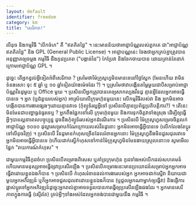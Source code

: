 ```yaml
---
layout: default
identifier: freedom
category: km
title: "សេរី​ភាព!"
---
```


លីនុច​ និង​កម្មវិធី​ "បើកចំហ​" គឺ "ឥតគិតថ្លៃ​" ។ នេះ​មាន​ន័យថាអាជ្ញាប័ណ្ណ​របស់​ពួក​គេ 
ជា ​"អាជ្ញាប័ណ្ណ​ឥត​គិត​ថ្លៃ​" និង​ GPL (General Public License)​ ។
​​អាជ្ញាបណ្ណ​នេះ ចែង​ថា​អ្នក​គ្រប់​គ្នា​ត្រូវ​បាន​អនុញ្ញាត​ឲ្យ​​ចម្លង​ 
កម្មវិធី​ ដឹង​កូដ​​ប្រភព ("បង្កាន់ដៃ") កែ​ប្រែ​វា​ និង​ 
ចែក​ចាយ​បាន ដោយ​គ្រាន់​តែ​ដាក់​ក្រោម​​​​អាជ្ញាប័ណ្ណ​ GPL ។

ដូច្នេះ​ តើ​អ្នក​ខ្វល់​អ្វី​ទៀត​អំពី​សេរី​ភាព ? ​ស្រមៃ​​ថា​ម៉ៃក្រូសូហ្វ​មិន​មាន​ទេ​​​នៅ​ថ្ងៃ​ស្អែក​
(មែនហើយ វា​មិនទំនង​សោះ ចុះ​ ៥ ឆ្នាំ ឬ​ ១០ ឆ្នាំ​ទៀត​​យ៉ាង​ម៉េច​ដែរ ?) ។ ឬ​ស្រមៃ​​ថា ​វា​បង្កើន​តម្លៃ​មួយ​ជា​បី​សម្រាប់​​អាជ្ញាប័ណ្ណ​វីនដូ​មួយ ឬ Office​ មួយ ។ ប្រសិន​បើ​អ្នក​ត្រូវ​បាន​គេ​ឲ្យ​សាកល្បង​វីនដូ
 គ្មាន​អ្វី​ដែល​អ្នក​អាច​ធ្វើ​បាន​ទេ ។ អ្នក​ (ឬ​ជំនួយ​របស់​អ្នក​) អាស្រ័យ​លើ​ក្រុម​ហ៊ុន​មួយ​នេះ​ លើ​កម្មវិធី​របស់​វា​ និង​ 
អ្នក​មិន​អាចបង្កើត​បាន​​​ការ​ងារ​ផ្សេងៗ​ដោយ​គ្មាន​វា​ទេ (កុំ​ព្យូទ័រ​ល្អ​អ្វី​ទៅ ប្រសិនបើ​គ្មាន​ប្រព័ន្ធ​ប្រតិបត្តិការ?) ។ តើ​នេះ​មិនមែនជា​បញ្ហា​ធ្ងន់ធ្ងរ​ទេ​ឬ ? អ្នក​ពឹង​ផ្អែក​ទៅ​លើ​ 
ក្រុមហ៊ុន​មួយ​ និងការ​ទុក​ចិត្ត​វា​ទាំង​ស្រុង ដើម្បី​ឲ្យ​ធ្វើ​អ្វីៗ​បាន​ល្អ​នា​ពេល​បច្ចុប្បន្ន ដូច​នឹង​កុំព្យូទ័រ​របស់​អ្នក​ដំណើរការ​ ។ ​ប្រសិន​បើ​ ម៉ៃក្រូសូហ្វ​សម្រេច​ចិត្ត​​លក់​អាជ្ញាប័ណ្ណ ​១០០០ ដុល្លា​រ​សម្រាបកំណែ​​ក្រោយ​​របស់​វីនដូ​នោះ 
អ្នក​មិនអាច​ធ្វើ​អ្វី​បានទេ (លើក​លែង​តែ​ប្តូរ​ទៅ​លីនុច​វិញ) ។ ប្រសិនបើ​​ វីន​ដូ​មាន​កំហុស​​ច្រើន​ដែល​រំខាន​អ្នក​នោះ​ ​ម៉ៃក្រូសូហ្វ​នឹង​មិនជួសជុល​វាទេ អ្នកមិនអាច​ធ្វើ​អ្វី​បានទេ (ហើយ​ដាក់​ស្នើ​កំហុស​ទៅ​កាន់​​ម៉ៃក្រូសូហ្វ​មិនមែន​ងាយស្រួល​នោះ​ទេ សូម​មើល​ផ្នែក​ "រាយការណ៍​កំហុស" ។

​ជាមួយ​កម្មវិធី​កូដ​ចំហ​ ប្រសិន​បើ​គម្រោងពិសេស​ ឬ​គាំទ្រ​ក្រុមហ៊ុន កូដ​ទាំងអស់​បើក​ដល់​សហគមន៍ ហើយ​មាន​មនុស្ស​អាច​ធ្វើ​ឲ្យ​វា​ប្រសើរ​ឡើង​ ។
ប្រសិនបើ​គម្រោង​នេះមាន​ប្រយោជន៍​សម្រាប់​អ្នក​ អ្នក​អាចធ្វើ​វា​ដោយ​ខ្លួន​​ឯងក៏បាន​ ។ ប្រសិនបើ​ កំហុស​រំខាន​ដល់​ការងារ​របស់​អ្នក អ្នក​អាច​ដាក់​ស្នើ​វា និយាយ​ជា​មួយ​អ្នក​អភិវឌ្ឍន៍ ឬ​ក៏​អ្នក​អាច​ជួសជុល​វា​ដោយ​ខ្លួន​ឯង​ក៏​បាន (ឬ​ជួល​អ្នក​ណា​ម្នាក់ឲ្យ​ធ្វើ​វា​) និង​ផ្ញើការ​​ផ្លាស់​ប្តូរ​ទៅ​អ្នក​អភិវឌ្ឍន៍​ ដូច្នេះ​​អ្នក​រាល់​គ្នា​​អាច​ទទួល​​បាន​ការ​ធ្វើ​ឲ្យ​​​ប្រសើរ​ឡើង​ផងដែរ ។ អ្នក​មាន​សេរី​ភាព​ក្នុងការ​ធ្វើ (ស្ទើរ​តែ​) គ្រប់​អ្វី​ៗ​ទាំងអស់​ដែល​អ្នក​ចង់​បាន​ជា​មួយ​នឹង
​កម្មវិធី ។




